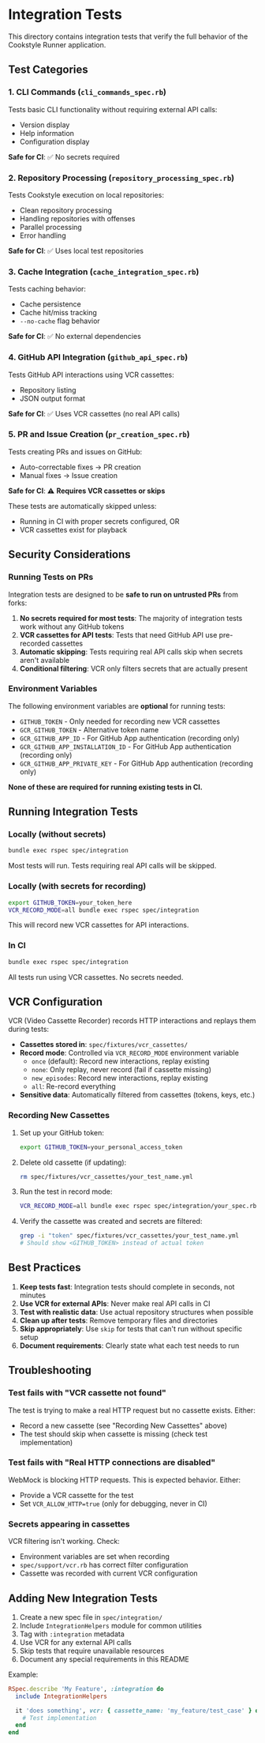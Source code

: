 # Integration Tests

This directory contains integration tests that verify the full behavior of the Cookstyle Runner application.

## Test Categories

### 1. CLI Commands (`cli_commands_spec.rb`)

Tests basic CLI functionality without requiring external API calls:

- Version display
- Help information
- Configuration display

**Safe for CI**: ✅ No secrets required

### 2. Repository Processing (`repository_processing_spec.rb`)

Tests Cookstyle execution on local repositories:

- Clean repository processing
- Handling repositories with offenses
- Parallel processing
- Error handling

**Safe for CI**: ✅ Uses local test repositories

### 3. Cache Integration (`cache_integration_spec.rb`)

Tests caching behavior:

- Cache persistence
- Cache hit/miss tracking
- `--no-cache` flag behavior

**Safe for CI**: ✅ No external dependencies

### 4. GitHub API Integration (`github_api_spec.rb`)

Tests GitHub API interactions using VCR cassettes:

- Repository listing
- JSON output format

**Safe for CI**: ✅ Uses VCR cassettes (no real API calls)

### 5. PR and Issue Creation (`pr_creation_spec.rb`)

Tests creating PRs and issues on GitHub:

- Auto-correctable fixes → PR creation
- Manual fixes → Issue creation

**Safe for CI**: ⚠️ **Requires VCR cassettes or skips**

These tests are automatically skipped unless:

- Running in CI with proper secrets configured, OR
- VCR cassettes exist for playback

## Security Considerations

### Running Tests on PRs

Integration tests are designed to be **safe to run on untrusted PRs** from forks:

1. **No secrets required for most tests**: The majority of integration tests work without any GitHub tokens
2. **VCR cassettes for API tests**: Tests that need GitHub API use pre-recorded cassettes
3. **Automatic skipping**: Tests requiring real API calls skip when secrets aren't available
4. **Conditional filtering**: VCR only filters secrets that are actually present

### Environment Variables

The following environment variables are **optional** for running tests:

- `GITHUB_TOKEN` - Only needed for recording new VCR cassettes
- `GCR_GITHUB_TOKEN` - Alternative token name
- `GCR_GITHUB_APP_ID` - For GitHub App authentication (recording only)
- `GCR_GITHUB_APP_INSTALLATION_ID` - For GitHub App authentication (recording only)
- `GCR_GITHUB_APP_PRIVATE_KEY` - For GitHub App authentication (recording only)

**None of these are required for running existing tests in CI.**

## Running Integration Tests

### Locally (without secrets)

```bash
bundle exec rspec spec/integration
```

Most tests will run. Tests requiring real API calls will be skipped.

### Locally (with secrets for recording)

```bash
export GITHUB_TOKEN=your_token_here
VCR_RECORD_MODE=all bundle exec rspec spec/integration
```

This will record new VCR cassettes for API interactions.

### In CI

```bash
bundle exec rspec spec/integration
```

All tests run using VCR cassettes. No secrets needed.

## VCR Configuration

VCR (Video Cassette Recorder) records HTTP interactions and replays them during tests:

- **Cassettes stored in**: `spec/fixtures/vcr_cassettes/`
- **Record mode**: Controlled via `VCR_RECORD_MODE` environment variable
  - `once` (default): Record new interactions, replay existing
  - `none`: Only replay, never record (fail if cassette missing)
  - `new_episodes`: Record new interactions, replay existing
  - `all`: Re-record everything
- **Sensitive data**: Automatically filtered from cassettes (tokens, keys, etc.)

### Recording New Cassettes

1. Set up your GitHub token:

   ```bash
   export GITHUB_TOKEN=your_personal_access_token
   ```

2. Delete old cassette (if updating):

   ```bash
   rm spec/fixtures/vcr_cassettes/your_test_name.yml
   ```

3. Run the test in record mode:

   ```bash
   VCR_RECORD_MODE=all bundle exec rspec spec/integration/your_spec.rb
   ```

4. Verify the cassette was created and secrets are filtered:

   ```bash
   grep -i "token" spec/fixtures/vcr_cassettes/your_test_name.yml
   # Should show <GITHUB_TOKEN> instead of actual token
   ```

## Best Practices

1. **Keep tests fast**: Integration tests should complete in seconds, not minutes
2. **Use VCR for external APIs**: Never make real API calls in CI
3. **Test with realistic data**: Use actual repository structures when possible
4. **Clean up after tests**: Remove temporary files and directories
5. **Skip appropriately**: Use `skip` for tests that can't run without specific setup
6. **Document requirements**: Clearly state what each test needs to run

## Troubleshooting

### Test fails with "VCR cassette not found"

The test is trying to make a real HTTP request but no cassette exists. Either:

- Record a new cassette (see "Recording New Cassettes" above)
- The test should skip when cassette is missing (check test implementation)

### Test fails with "Real HTTP connections are disabled"

WebMock is blocking HTTP requests. This is expected behavior. Either:

- Provide a VCR cassette for the test
- Set `VCR_ALLOW_HTTP=true` (only for debugging, never in CI)

### Secrets appearing in cassettes

VCR filtering isn't working. Check:

- Environment variables are set when recording
- `spec/support/vcr.rb` has correct filter configuration
- Cassette was recorded with current VCR configuration

## Adding New Integration Tests

1. Create a new spec file in `spec/integration/`
2. Include `IntegrationHelpers` module for common utilities
3. Tag with `:integration` metadata
4. Use VCR for any external API calls
5. Skip tests that require unavailable resources
6. Document any special requirements in this README

Example:

```ruby
RSpec.describe 'My Feature', :integration do
  include IntegrationHelpers

  it 'does something', vcr: { cassette_name: 'my_feature/test_case' } do
    # Test implementation
  end
end
```
